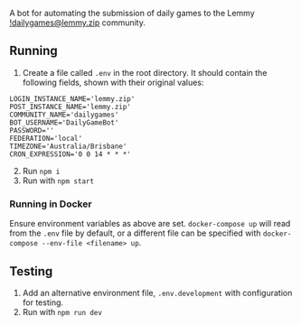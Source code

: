 A bot for automating the submission of daily games to the Lemmy [!dailygames@lemmy.zip](https://lemmy.zip/c/dailygames) community.

## Running

1. Create a file called `.env` in the root directory. It should contain the following fields,
shown with their original values:

```env
LOGIN_INSTANCE_NAME='lemmy.zip'
POST_INSTANCE_NAME='lemmy.zip'
COMMUNITY_NAME='dailygames'
BOT_USERNAME='DailyGameBot'
PASSWORD=''
FEDERATION='local'
TIMEZONE='Australia/Brisbane'
CRON_EXPRESSION='0 0 14 * * *'
```

2. Run `npm i`
3. Run with `npm start`

### Running in Docker

Ensure environment variables as above are set. `docker-compose up` will read from the `.env` file by default, or a different file can be specified with `docker-compose --env-file <filename> up`.

## Testing

1. Add an alternative environment file, `.env.development` with configuration for testing.
2. Run with `npm run dev`
